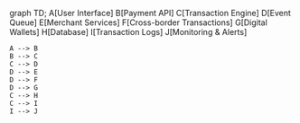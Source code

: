graph TD;
    A[User Interface]
    B[Payment API]
    C[Transaction Engine]
    D[Event Queue]
    E[Merchant Services]
    F[Cross-border Transactions]
    G[Digital Wallets]
    H[Database]
    I[Transaction Logs]
    J[Monitoring & Alerts]

    A --> B
    B --> C
    C --> D
    D --> E
    D --> F
    D --> G
    C --> H
    C --> I
    I --> J
